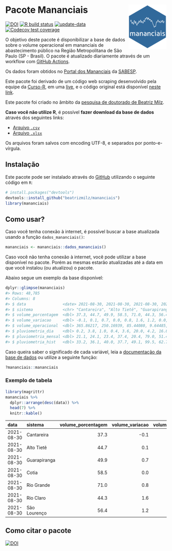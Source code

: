 
<!-- README.md is generated from README.Rmd. Please edit that file -->

# Pacote Mananciais <img src="man/figures/hexlogo.png" align="right" width = "120px"/>

<!-- badges: start -->

[![DOI](https://zenodo.org/badge/DOI/10.5281/zenodo.4733056.svg)](https://doi.org/10.5281/zenodo.4733056)
[![R build
status](https://github.com/beatrizmilz/mananciais/workflows/R-CMD-check/badge.svg)](https://github.com/beatrizmilz/mananciais/actions)
[![update-data](https://github.com/beatrizmilz/mananciais/actions/workflows/2-update_data.yaml/badge.svg)](https://github.com/beatrizmilz/mananciais/actions/workflows/2-update_data.yaml)
[![Codecov test
coverage](https://codecov.io/gh/beatrizmilz/mananciais/branch/master/graph/badge.svg)](https://codecov.io/gh/beatrizmilz/mananciais?branch=master)
<!-- badges: end -->

O objetivo deste pacote é disponibilizar a base de dados sobre o volume
operacional em mananciais de abastecimento público na Região
Metropolitana de São Paulo (SP - Brasil). O pacote é atualizado
diariamente através de um workflow com [GitHub
Actions](https://github.com/beatrizmilz/mananciais/actions).

Os dados foram obtidos no [Portal dos
Mananciais](http://mananciais.sabesp.com.br/Situacao) da
[SABESP](http://site.sabesp.com.br/site/Default.aspx).

Este pacote foi derivado de um código web scraping desenvolvido pela
equipe da [Curso-R](https://www.curso-r.com/), em uma
[live](https://youtu.be/jvZIxrMmOcQ), e o código original está
disponível [neste
link](https://github.com/curso-r/lives/blob/master/drafts/20200730_scraper_sabesp.R).

Este pacote foi criado no âmbito da [pesquisa de doutorado de Beatriz
Milz](https://beatrizmilz.github.io/tese/).

**Caso você não utilize R**, é possível **fazer download da base de
dados** através dos seguintes links:

  - [Arquivo
    `.csv`](https://github.com/beatrizmilz/mananciais/raw/master/inst/extdata/mananciais.csv)
  - [Arquivo
    `.xlsx`](https://github.com/beatrizmilz/mananciais/blob/master/inst/extdata/mananciais.xlsx?raw=true)

Os arquivos foram salvos com encoding UTF-8, e separados por
ponto-e-vírgula.

## Instalação

Este pacote pode ser instalado através do [GitHub](https://github.com/)
utilizando o seguinte código em `R`:

``` r
# install.packages("devtools")
devtools::install_github("beatrizmilz/mananciais")
library(mananciais)
```

## Como usar?

Caso você tenha conexão à internet, é possível buscar a base atualizada
usando a função `dados_mananciais()`:

``` r
mananciais <- mananciais::dados_mananciais() 
```

Caso você não tenha conexão à internet, você pode utilizar a base
disponível no pacote. Porém as mesmas estarão atualizadas até a data em
que você instalou (ou atualizou) o pacote.

Abaixo segue um exemplo da base disponível:

``` r
dplyr::glimpse(mananciais)
#> Rows: 48,785
#> Columns: 8
#> $ data                <date> 2021-08-30, 2021-08-30, 2021-08-30, 2021-08-30, 2…
#> $ sistema             <chr> "Cantareira", "Alto Tietê", "Guarapiranga", "Cotia…
#> $ volume_porcentagem  <dbl> 37.3, 44.7, 49.9, 58.5, 71.0, 44.3, 56.4, 37.4, 44…
#> $ volume_variacao     <dbl> -0.1, 0.1, 0.7, 0.0, 0.8, 1.6, 1.2, 0.0, -0.1, 0.7…
#> $ volume_operacional  <dbl> 365.86217, 250.16939, 85.44080, 9.64485, 79.68722,…
#> $ pluviometria_dia    <dbl> 0.2, 3.8, 1.0, 0.4, 3.6, 20.0, 4.2, 16.8, 11.9, 11…
#> $ pluviometria_mensal <dbl> 21.1, 24.1, 23.4, 37.4, 20.4, 79.0, 51.4, 20.9, 20…
#> $ pluviometria_hist   <dbl> 33.2, 36.1, 40.0, 37.7, 49.1, 99.5, 62.7, 33.2, 36…
```

Caso queira saber o significado de cada variável, leia a [documentação
da base de
dados](https://beatrizmilz.github.io/mananciais/reference/mananciais.html)
ou utilize a seguinte função:

``` r
?mananciais::mananciais
```

### Exemplo de tabela

``` r
library(magrittr)
mananciais %>% 
  dplyr::arrange(desc(data)) %>% 
  head(7) %>%
  knitr::kable()
```

| data       | sistema      | volume\_porcentagem | volume\_variacao | volume\_operacional | pluviometria\_dia | pluviometria\_mensal | pluviometria\_hist |
| :--------- | :----------- | ------------------: | ---------------: | ------------------: | ----------------: | -------------------: | -----------------: |
| 2021-08-30 | Cantareira   |                37.3 |            \-0.1 |           365.86217 |               0.2 |                 21.1 |               33.2 |
| 2021-08-30 | Alto Tietê   |                44.7 |              0.1 |           250.16939 |               3.8 |                 24.1 |               36.1 |
| 2021-08-30 | Guarapiranga |                49.9 |              0.7 |            85.44080 |               1.0 |                 23.4 |               40.0 |
| 2021-08-30 | Cotia        |                58.5 |              0.0 |             9.64485 |               0.4 |                 37.4 |               37.7 |
| 2021-08-30 | Rio Grande   |                71.0 |              0.8 |            79.68722 |               3.6 |                 20.4 |               49.1 |
| 2021-08-30 | Rio Claro    |                44.3 |              1.6 |             6.05817 |              20.0 |                 79.0 |               99.5 |
| 2021-08-30 | São Lourenço |                56.4 |              1.2 |            50.07999 |               4.2 |                 51.4 |               62.7 |

## Como citar o pacote

[![DOI](https://zenodo.org/badge/DOI/10.5281/zenodo.4733056.svg)](https://doi.org/10.5281/zenodo.4733056)
